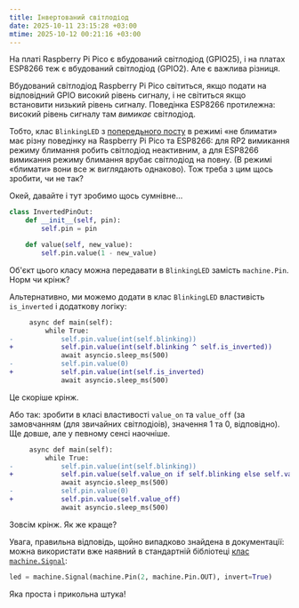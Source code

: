 ```yaml
---
title: Інвертований світлодіод
date: 2025-10-11 23:15:28 +03:00
mtime: 2025-10-12 00:21:16 +03:00
---
```


На платі Raspberry Pi Pico є вбудований світлодіод (GPIO25), і на платах ESP8266 теж є вбудований світлодіод (GPIO2). Але є важлива різниця.

Вбудований світлодіод Raspberry Pi Pico світиться, якщо подати на відповідний GPIO високий рівень сигналу, і не світиться якщо встановити низький рівень сигналу. Поведінка ESP8266 протилежна: високий рівень сигналу там _вимикає_ світлодіод.

Тобто, клас `BlinkingLED` з [попередьного посту][1] в режимі «не блимати» має різну поведінку на Raspberry Pi Pico та ESP8266: для RP2 вимикання режиму блимання робить світлодіод неактивним, а для ESP8266 вимикання режиму блимання врубає світлодіод на повну. (В режимі «блимати» вони все ж виглядають однаково). Тож треба з цим щось зробити, чи не так?

Окей, давайте і тут зробимо щось сумнівне… 

```python
class InvertedPinOut:
    def __init__(self, pin):
        self.pin = pin

    def value(self, new_value):
        self.pin.value(1 - new_value)
```

Об'єкт цього класу можна передавати в `BlinkingLED` замість `machine.Pin`. Норм чи крінж?

Альтернативно, ми можемо додати в клас `BlinkingLED` властивість `is_inverted` і додаткову логіку:

```diff
     async def main(self):
         while True:
-            self.pin.value(int(self.blinking))
+            self.pin.value(int(self.blinking ^ self.is_inverted))
             await asyncio.sleep_ms(500)
-            self.pin.value(0)
+            self.pin.value(int(self.is_inverted)
             await asyncio.sleep_ms(500)
```

Це скоріше крінж.

Або так: зробити в класі властивості `value_on` та `value_off` (за замовчанням (для звичайних світлодіоів), значення 1 та 0, відповідно). Ще довше, але у певному сенсі наочніше.

```diff
     async def main(self):
         while True:
-            self.pin.value(int(self.blinking))
+            self.pin.value(self.value_on if self.blinking else self.value_off)
             await asyncio.sleep_ms(500)
-            self.pin.value(0)
+            self.pin.value(self.value_off)
             await asyncio.sleep_ms(500)
```

Зовсім крінж. Як же краще?

Увага, правильна відповідь, щойно випадково знайдена в документації: можна використати вже наявний в стандартній бібліотеці [клас `machine.Signal`][2]:

```python
led = machine.Signal(machine.Pin(2, machine.Pin.OUT), invert=True)
```

Яка проста і прикольна штука!

[1]: /2025/10/09/python-blinking-led.html
[2]: https://docs.micropython.org/en/latest/library/machine.Signal.html
